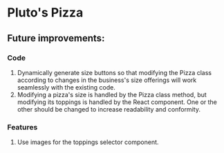 # Pluto's Pizza
## Future improvements:
### Code
1. Dynamically generate size buttons so that modifying the Pizza class according to changes in the business's size offerings will work seamlessly with the existing code.
2. Modifying a pizza's size is handled by the Pizza class method, but modifying its toppings is handled by the React component. One or the other should be changed to increase readability and conformity.
### Features
1. Use images for the toppings selector component.